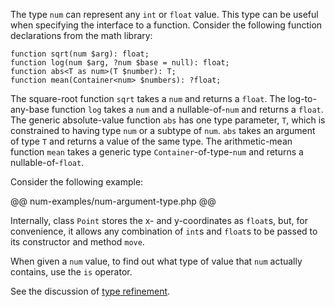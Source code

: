 The type `num` can represent any `int` or `float` value. This type can be useful when specifying the interface to a function. Consider the
following function declarations from the math library:

```Hack
function sqrt(num $arg): float;
function log(num $arg, ?num $base = null): float;
function abs<T as num>(T $number): T;
function mean(Container<num> $numbers): ?float;
```

The square-root function `sqrt` takes a `num` and returns a `float`. The log-to-any-base function `log` takes a `num` and a nullable-of-`num`
and returns a `float`. The generic absolute-value function `abs` has one type parameter, `T`, which is constrained to having type `num` or a
subtype of `num`. `abs` takes an argument of type `T` and returns a value of the same type. The arithmetic-mean function `mean` takes a generic
type `Container`-of-type-`num` and returns a nullable-of-`float`.

Consider the following example:

@@ num-examples/num-argument-type.php @@

Internally, class `Point` stores the x- and y-coordinates as `float`s, but, for convenience, it allows any combination of `int`s and `float`s
to be passed to its constructor and method `move`.

When given a `num` value, to find out what type of value that `num` actually contains, use the `is` operator.

See the discussion of [type refinement](../types/type-refinement.md).
